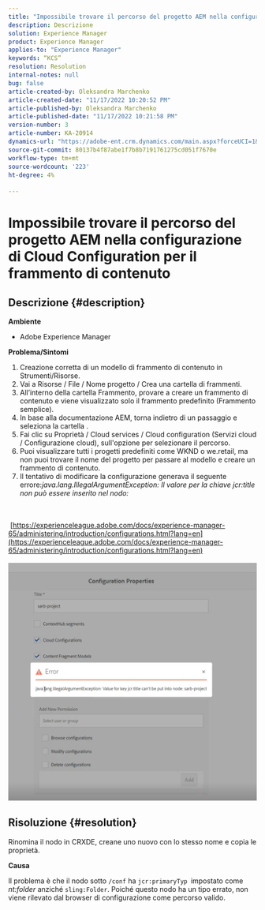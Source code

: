 ```yaml
---
title: "Impossibile trovare il percorso del progetto AEM nella configurazione di Cloud Configuration per il frammento di contenuto"
description: Descrizione
solution: Experience Manager
product: Experience Manager
applies-to: "Experience Manager"
keywords: “KCS”
resolution: Resolution
internal-notes: null
bug: false
article-created-by: Oleksandra Marchenko
article-created-date: "11/17/2022 10:20:52 PM"
article-published-by: Oleksandra Marchenko
article-published-date: "11/17/2022 10:21:58 PM"
version-number: 3
article-number: KA-20914
dynamics-url: "https://adobe-ent.crm.dynamics.com/main.aspx?forceUCI=1&pagetype=entityrecord&etn=knowledgearticle&id=4027e717-c666-ed11-9561-6045bd006b25"
source-git-commit: 80137b4f87abe1f7b8b7191761275cd051f7670e
workflow-type: tm+mt
source-wordcount: '223'
ht-degree: 4%

---
```


# Impossibile trovare il percorso del progetto AEM nella configurazione di Cloud Configuration per il frammento di contenuto

## Descrizione {#description}


<b>Ambiente</b>

- Adobe Experience Manager


<b>Problema/Sintomi</b>

1. Creazione corretta di un modello di frammento di contenuto in Strumenti/Risorse.
2. Vai a Risorse / File / Nome progetto / Crea una cartella di frammenti.
3. All’interno della cartella Frammento, provare a creare un frammento di contenuto e viene visualizzato solo il frammento predefinito (Frammento semplice).
4. In base alla documentazione AEM, torna indietro di un passaggio e seleziona la cartella .
5. Fai clic su Proprietà / Cloud services / Cloud configuration (Servizi cloud / Configurazione cloud), sull&#39;opzione per selezionare il percorso.
6. Puoi visualizzare tutti i progetti predefiniti come WKND o we.retail, ma non puoi trovare il nome del progetto per passare al modello e creare un frammento di contenuto.
7. Il tentativo di modificare la configurazione generava il seguente errore:*java.lang.IllegalArgumentException: Il valore per la chiave jcr:title non può essere inserito nel nodo:*

<br><br> [https://experienceleague.adobe.com/docs/experience-manager-65/administering/introduction/configurations.html?lang=en](https://experienceleague.adobe.com/docs/experience-manager-65/administering/introduction/configurations.html?lang=en)<br><br>![](assets/___4127e717-c666-ed11-9561-6045bd006b25___.png)<br>

## Risoluzione {#resolution}


Rinomina il nodo in CRXDE, creane uno nuovo con lo stesso nome e copia le proprietà.

<b>Causa</b>

Il problema è che il nodo sotto `/conf` ha `jcr:primaryTyp `impostato come *nt:folder* anziché `sling:Folder`.
Poiché questo nodo ha un tipo errato, non viene rilevato dal browser di configurazione come percorso valido.
